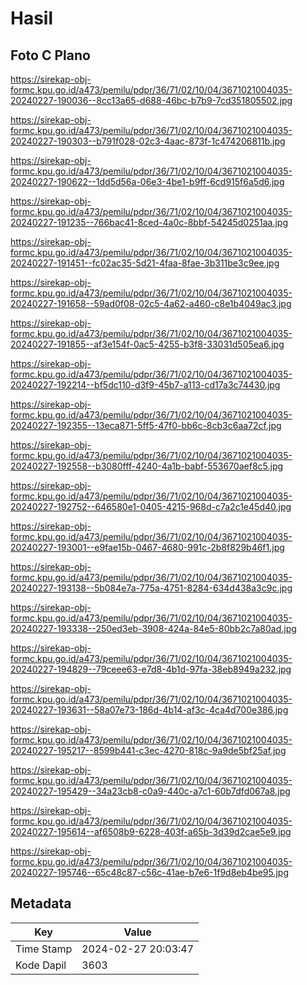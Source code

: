 # Hasil

## Foto C Plano

https://sirekap-obj-formc.kpu.go.id/a473/pemilu/pdpr/36/71/02/10/04/3671021004035-20240227-190036--8cc13a65-d688-46bc-b7b9-7cd351805502.jpg

https://sirekap-obj-formc.kpu.go.id/a473/pemilu/pdpr/36/71/02/10/04/3671021004035-20240227-190303--b791f028-02c3-4aac-873f-1c474206811b.jpg

https://sirekap-obj-formc.kpu.go.id/a473/pemilu/pdpr/36/71/02/10/04/3671021004035-20240227-190622--1dd5d56a-06e3-4be1-b9ff-6cd915f6a5d6.jpg

https://sirekap-obj-formc.kpu.go.id/a473/pemilu/pdpr/36/71/02/10/04/3671021004035-20240227-191235--766bac41-8ced-4a0c-8bbf-54245d0251aa.jpg

https://sirekap-obj-formc.kpu.go.id/a473/pemilu/pdpr/36/71/02/10/04/3671021004035-20240227-191451--fc02ac35-5d21-4faa-8fae-3b311be3c9ee.jpg

https://sirekap-obj-formc.kpu.go.id/a473/pemilu/pdpr/36/71/02/10/04/3671021004035-20240227-191658--59ad0f08-02c5-4a62-a460-c8e1b4049ac3.jpg

https://sirekap-obj-formc.kpu.go.id/a473/pemilu/pdpr/36/71/02/10/04/3671021004035-20240227-191855--af3e154f-0ac5-4255-b3f8-33031d505ea6.jpg

https://sirekap-obj-formc.kpu.go.id/a473/pemilu/pdpr/36/71/02/10/04/3671021004035-20240227-192214--bf5dc110-d3f9-45b7-a113-cd17a3c74430.jpg

https://sirekap-obj-formc.kpu.go.id/a473/pemilu/pdpr/36/71/02/10/04/3671021004035-20240227-192355--13eca871-5ff5-47f0-bb6c-8cb3c6aa72cf.jpg

https://sirekap-obj-formc.kpu.go.id/a473/pemilu/pdpr/36/71/02/10/04/3671021004035-20240227-192558--b3080fff-4240-4a1b-babf-553670aef8c5.jpg

https://sirekap-obj-formc.kpu.go.id/a473/pemilu/pdpr/36/71/02/10/04/3671021004035-20240227-192752--646580e1-0405-4215-968d-c7a2c1e45d40.jpg

https://sirekap-obj-formc.kpu.go.id/a473/pemilu/pdpr/36/71/02/10/04/3671021004035-20240227-193001--e9fae15b-0467-4680-991c-2b8f829b46f1.jpg

https://sirekap-obj-formc.kpu.go.id/a473/pemilu/pdpr/36/71/02/10/04/3671021004035-20240227-193138--5b084e7a-775a-4751-8284-634d438a3c9c.jpg

https://sirekap-obj-formc.kpu.go.id/a473/pemilu/pdpr/36/71/02/10/04/3671021004035-20240227-193338--250ed3eb-3908-424a-84e5-80bb2c7a80ad.jpg

https://sirekap-obj-formc.kpu.go.id/a473/pemilu/pdpr/36/71/02/10/04/3671021004035-20240227-194829--79ceee63-e7d8-4b1d-97fa-38eb8949a232.jpg

https://sirekap-obj-formc.kpu.go.id/a473/pemilu/pdpr/36/71/02/10/04/3671021004035-20240227-193631--58a07e73-186d-4b14-af3c-4ca4d700e386.jpg

https://sirekap-obj-formc.kpu.go.id/a473/pemilu/pdpr/36/71/02/10/04/3671021004035-20240227-195217--8599b441-c3ec-4270-818c-9a9de5bf25af.jpg

https://sirekap-obj-formc.kpu.go.id/a473/pemilu/pdpr/36/71/02/10/04/3671021004035-20240227-195429--34a23cb8-c0a9-440c-a7c1-60b7dfd067a8.jpg

https://sirekap-obj-formc.kpu.go.id/a473/pemilu/pdpr/36/71/02/10/04/3671021004035-20240227-195614--af6508b9-6228-403f-a65b-3d39d2cae5e9.jpg

https://sirekap-obj-formc.kpu.go.id/a473/pemilu/pdpr/36/71/02/10/04/3671021004035-20240227-195746--65c48c87-c56c-41ae-b7e6-1f9d8eb4be95.jpg


## Metadata

| Key        | Value               |
| ---------- | ------------------- |
| Time Stamp | 2024-02-27 20:03:47 |
| Kode Dapil | 3603                |



